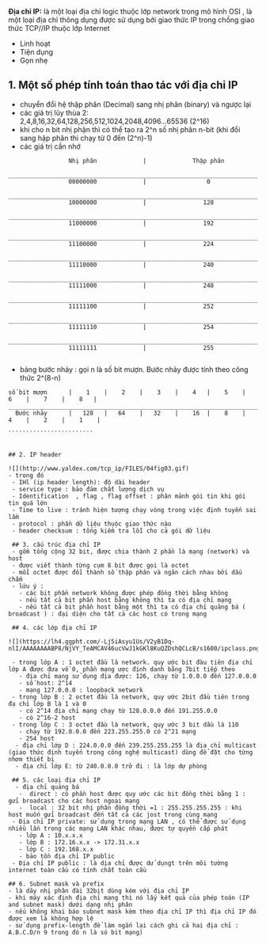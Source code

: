 **Địa chỉ IP:** là một loại địa chỉ logic thuộc lớp network trong mô hình OSI , là một loại địa chỉ thông dụng được sử dụng bởi giao thức IP trong chồng giao thức TCP//IP thuộc lớp Internet
- Linh hoạt
- Tiện dụng
- Gọn nhẹ

## 1. Một số phép tính toán thao tác với địa chỉ IP
- chuyển đổi hệ thập phân (Decimal) sang nhị phân (binary)  và ngược lại
- các giá trị lũy thùa 2: 2,4,8,16,32,64,128,256,512,1024,2048,4096...65536 (2^16)
- khi cho n bit nhị phận thì có thể tạo ra 2^n số nhị phân n-bit (khi đổi sang hập phân thì chạy từ 0 đến (2^n)-1)
- các giá trị cần nhớ
`````
                 Nhị phân             |             Thập phân
  ________________________________________________________________________
                 00000000             |                 0
  ________________________________________________________________________
                 10000000             |                128
  ________________________________________________________________________
                 11000000             |                192
  ________________________________________________________________________
                 11100000             |                224
  ________________________________________________________________________
                 11110000             |                240  
  ________________________________________________________________________
                 11111000             |                248
  ________________________________________________________________________
                 11111100             |                252       
  _______________________________________________________________________
                 11111110             |                254
  _______________________________________________________________________
                 11111111             |                255
                 
 ```````````````````````````
 - bảng bước nhảy : gọi n là số bit mượn. Bước nhảy được tính theo công thức 2^(8-n)
 
 ````````````````````````````
 số bit mượn      |    1    |    2    |    3    |    4   |    5    |     6    |    7    |    8   |
__________________________________________________________________________________________________
   Bước nhảy      |   128   |   64    |   32    |    16  |    8    |     4    |    2    |    1    |
   
 ````````````````````````
 
 
 ## 2. IP header
 
![](http://www.yaldex.com/tcp_ip/FILES/04fig03.gif) 
 - trong đó
  - IHl (ip header length): độ dài header
  - service type : bảo đảm chất lượng dịch vụ
  - Identification  , flag , flag offset : phân mảnh gói tin khi gói tin quá lớn
  - Time to live : tránh hiện tượng chạy vòng trong việc định tuyến sai lầm
  - protocol : phần dữ liệu thuộc giao thức nào
  - header checksum : tổng kiểm tra lỗi cho cả gói dữ liệu
  
  ## 3. cấu trúc địa chỉ IP
  - gồm tổng cộng 32 bit, được chia thành 2 phần là mạng (network) và host
  - được viết thành từng cụm 8 bit được gọi là octet
  - mỗi octet được đổi thành số thập phân và ngăn cách nhau bởi dấu chấm
  - lứu ý :
    - các bit phần network không được phép đồng thời bằng không
    - nếu tất cả bit phần host bằng không thì ta có địa chỉ mạng
    - nếu tất cả bit phần host bằng một thì ta có địa chỉ quảng bá ( broadcast ) : đại diện cho tất cả các host có trong mạng
    
  ## 4. các lớp địa chỉ IP

![](https://lh4.ggpht.com/-Lj5iAsyu1Us/V2yB1Dq-nlI/AAAAAAAABP8/NjVY_TeAMCAV46ucVwJ1kGKl8KuQZDshQCLcB/s1600/ipclass.png) 
  
  - trong lớp A : 1 octet đầu là network. quy ước bit đàu tiên địa chỉ lớp A được đưa về 0, phần mạng ược định danh bằng 7bit tiếp theo 
    - địa chỉ mạng sử dụng địa được: 126, chạy từ 1.0.0.0 đến 127.0.0.0
    - số host: 2^14 
    - mạng 127.0.0.0 : loopback network
  - trong lớp B : 2 octet đầu là network, quy ước 2bit đầu tiên trong đạ chỉ lớp B là 1 và 0
    - có 2^14 địa chỉ mạng chạy từ 128.0.0.0 đến 191.255.0.0
    - có 2^16-2 host
  - trong lớp C : 3 octet đầu là network, quy ước 3 bit dầu là 110
    - chạy từ 192.0.0.0 đến 223.255.255.0 có 2^21 mạng
    - 254 host
   - địa chỉ lớp D : 224.0.0.0 đến 239.255.255.255 là địa chỉ multicast (giao thức định tuyến trong công nghệ multicast) dùng để đặt cho từng nhơm thiết bị
   - địa chỉ lớp E: từ 240.0.0.0 trở đi : là lớp dự phòng
   
  ## 5. các loại địa chỉ IP
   - địa chỉ quảng bá
    -  direct : có phần host được quy ước các bit đồng thời bằng 1 : gửi broadcast cho các host ngoại mạng
    -  local : 32 bit nhị phân đồng thời =1 : 255.255.255.255 : khi host muốn gửi broadcast đến tất cả các jost trong cùng mạng
  - Địa chỉ IP private: sử dụng trong mạng LAN , có thể được sử dụng nhiều lần trong các mạng LAN khác nhau, được tự quyền cấp phát
    - lớp A : 10.x.x.x
    - lớp B : 172.16.x.x -> 172.31.x.x
    - lớp C : 192.168.x.x
    - bảo tồn địa chỉ IP public
  - Địa chỉ IP public : là dịa chỉ được dử dụngt trên môi tường internet toàn cầu có tính chất toàn cầu
  
 ## 6. Subnet mask và prefix
 - là dãy nhị phân đài 32bit dùng kèm với địa chỉ IP
 - khi máy xác định địa chỉ mạng thì nó lấy kết quả của phép toán (IP and subnet mask) dưới dạng nhị phân
 - nếu không khai báo subnet mask kèm theo địa chỉ IP thì địa chỉ IP đó được xem là không hợp lệ
 - sử dụng prefix-length để làm ngắn lại cách ghi cả hai địa chỉ : A.B.C.D/n 9 trong đó n là só bit mạng)
 
    

